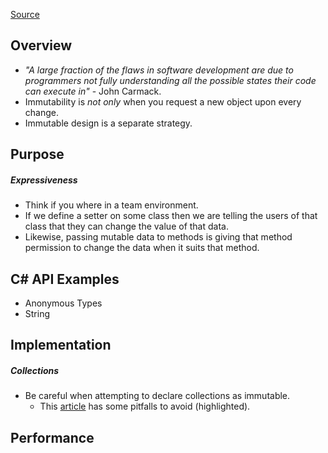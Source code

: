 [Source](https://www.youtube.com/watch?v=g_7pYAfx0kQ)
## Overview
- *"A large fraction of the flaws in software development are due to programmers not fully understanding all the possible states their code can execute in"* - John Carmack.
- Immutability is *not only* when you request a new object upon every change. 
- Immutable design is a separate strategy.

## Purpose
##### Expressiveness
- Think if you where in a team environment.
- If we define a setter on some class then we are telling the users of that class that they can change the value of that data.
- Likewise, passing mutable data to methods is giving that method permission to change the data when it suits that method.

## C# API Examples
- Anonymous Types
- String

## Implementation
##### Collections
- Be careful when attempting to declare collections as immutable.
	- This [article](https://www.developmentsimplyput.com/post/why-immutability-is-important-in-net-c#) has some pitfalls to avoid (highlighted).

## Performance
#####

